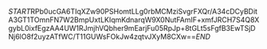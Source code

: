 $START$RPb0ucGA6TIqXZw90PSHomtLLg0rbMCMziSvgrFXQr/A34cDCyBDitA3GT1TOmnFN7W2BmpUxtLKIqmKdnarqW9X0NutFAmIF+xmfJRCH7S4Q8XgybL0ixfEgzAA4UW1RJmjhVQbher9mEarjFu05RpJp+8tGLt5sFgfB3EwTSjDNj6lO8f2uyzATfWC/T11GUWsFOkJw4zqtvJXyM8CXw==$END$